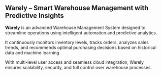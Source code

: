 ## Warely – Smart Warehouse Management with Predictive Insights

**Warely** is an advanced Warehouse Management System designed to streamline operations using intelligent automation and predictive analytics. 

It continuously monitors inventory levels, tracks orders, analyzes sales trends, and recommends optimal purchasing decisions based on historical data and machine learning.

With multi-level user access and seamless cloud integration, Warely ensures scalability, security, and full control over warehouse processes.

